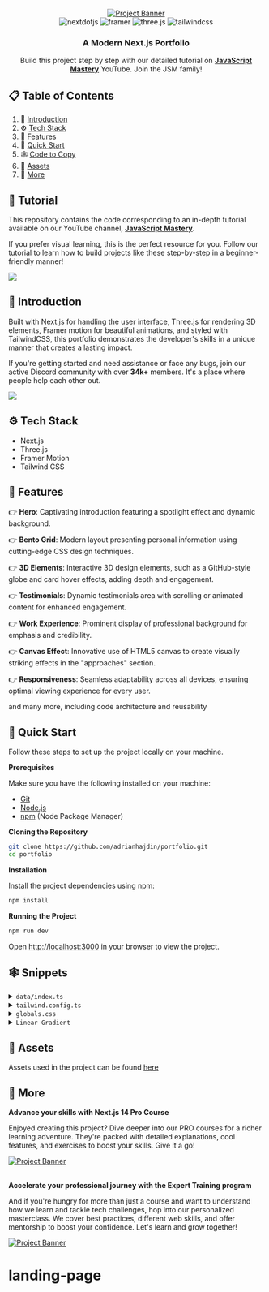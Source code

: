 <div align="center">
  <br />
    <a href="https://youtu.be/FTH6Dn3AyIQ" target="_blank">
      <img src="https://github.com/adrianhajdin/portfolio/assets/151519281/c6ca3c03-6cb7-4f67-a9b9-a73da5bfa0d8" alt="Project Banner">
    </a>
  <br />

  <div>
    <img src="https://img.shields.io/badge/-Next_JS-black?style=for-the-badge&logoColor=white&logo=nextdotjs&color=000000" alt="nextdotjs" />
    <img src="https://img.shields.io/badge/-Framer-black?style=for-the-badge&logoColor=white&logo=framer&color=0055FF" alt="framer" />
    <img src="https://img.shields.io/badge/-Three_JS-black?style=for-the-badge&logoColor=white&logo=threedotjs&color=000000" alt="three.js" />
    <img src="https://img.shields.io/badge/-Tailwind_CSS-black?style=for-the-badge&logoColor=white&logo=tailwindcss&color=06B6D4" alt="tailwindcss" />
  </div>

  <h3 align="center">A Modern Next.js Portfolio</h3>

   <div align="center">
     Build this project step by step with our detailed tutorial on <a href="https://www.youtube.com/@javascriptmastery/videos" target="_blank"><b>JavaScript Mastery</b></a> YouTube. Join the JSM family!
    </div>
</div>

## 📋 <a name="table">Table of Contents</a>

1. 🤖 [Introduction](#introduction)
2. ⚙️ [Tech Stack](#tech-stack)
3. 🔋 [Features](#features)
4. 🤸 [Quick Start](#quick-start)
5. 🕸️ [Code to Copy](#snippets)
6. 🔗 [Assets](#links)
7. 🚀 [More](#more)

## 🚨 Tutorial

This repository contains the code corresponding to an in-depth tutorial available on our YouTube channel, <a href="https://www.youtube.com/@javascriptmastery/videos" target="_blank"><b>JavaScript Mastery</b></a>. 

If you prefer visual learning, this is the perfect resource for you. Follow our tutorial to learn how to build projects like these step-by-step in a beginner-friendly manner!

<a href="https://youtu.be/FTH6Dn3AyIQ" target="_blank"><img src="https://github.com/sujatagunale/EasyRead/assets/151519281/1736fca5-a031-4854-8c09-bc110e3bc16d" /></a>

## <a name="introduction">🤖 Introduction</a>

Built with Next.js for handling the user interface, Three.js for rendering 3D elements, Framer motion for beautiful animations, and styled with TailwindCSS, this portfolio demonstrates the developer's skills in a unique manner that creates a lasting impact.

If you're getting started and need assistance or face any bugs, join our active Discord community with over **34k+** members. It's a place where people help each other out.

<a href="https://discord.com/invite/n6EdbFJ" target="_blank"><img src="https://github.com/sujatagunale/EasyRead/assets/151519281/618f4872-1e10-42da-8213-1d69e486d02e" /></a>

## <a name="tech-stack">⚙️ Tech Stack</a>

- Next.js
- Three.js
- Framer Motion
- Tailwind CSS

## <a name="features">🔋 Features</a>

👉 **Hero**: Captivating introduction featuring a spotlight effect and dynamic background.

👉 **Bento Grid**: Modern layout presenting personal information using cutting-edge CSS design techniques.

👉 **3D Elements**:  Interactive 3D design elements, such as a GitHub-style globe and card hover effects, adding depth and engagement.

👉 **Testimonials**: Dynamic testimonials area with scrolling or animated content for enhanced engagement.

👉 **Work Experience**: Prominent display of professional background for emphasis and credibility.

👉 **Canvas Effect**: Innovative use of HTML5 canvas to create visually striking effects in the "approaches" section.

👉 **Responsiveness**: Seamless adaptability across all devices, ensuring optimal viewing experience for every user.

and many more, including code architecture and reusability 

## <a name="quick-start">🤸 Quick Start</a>

Follow these steps to set up the project locally on your machine.

**Prerequisites**

Make sure you have the following installed on your machine:

- [Git](https://git-scm.com/)
- [Node.js](https://nodejs.org/en)
- [npm](https://www.npmjs.com/) (Node Package Manager)

**Cloning the Repository**

```bash
git clone https://github.com/adrianhajdin/portfolio.git
cd portfolio
```

**Installation**

Install the project dependencies using npm:

```bash
npm install
```

**Running the Project**

```bash
npm run dev
```

Open [http://localhost:3000](http://localhost:3000) in your browser to view the project.

## <a name="snippets">🕸️ Snippets</a>

<details>
<summary><code>data/index.ts</code></summary>

```typescript
export const navItems = [
  { name: "About", link: "#about" },
  { name: "Projects", link: "#projects" },
  { name: "Testimonials", link: "#testimonials" },
  { name: "Contact", link: "#contact" },
];

export const gridItems = [
  {
    id: 1,
    title: "I prioritize client collaboration, fostering open communication ",
    description: "",
    className: "lg:col-span-3 md:col-span-6 md:row-span-4 lg:min-h-[60vh]",
    imgClassName: "w-full h-full",
    titleClassName: "justify-end",
    img: "/b1.svg",
    spareImg: "",
  },
  {
    id: 2,
    title: "I'm very flexible with time zone communications",
    description: "",
    className: "lg:col-span-2 md:col-span-3 md:row-span-2",
    imgClassName: "",
    titleClassName: "justify-start",
    img: "",
    spareImg: "",
  },
  {
    id: 3,
    title: "My tech stack",
    description: "I constantly try to improve",
    className: "lg:col-span-2 md:col-span-3 md:row-span-2",
    imgClassName: "",
    titleClassName: "justify-center",
    img: "",
    spareImg: "",
  },
  {
    id: 4,
    title: "Tech enthusiast with a passion for development.",
    description: "",
    className: "lg:col-span-2 md:col-span-3 md:row-span-1",
    imgClassName: "",
    titleClassName: "justify-start",
    img: "/grid.svg",
    spareImg: "/b4.svg",
  },

  {
    id: 5,
    title: "Currently building a JS Animation library",
    description: "The Inside Scoop",
    className: "md:col-span-3 md:row-span-2",
    imgClassName: "absolute right-0 bottom-0 md:w-96 w-60",
    titleClassName: "justify-center md:justify-start lg:justify-center",
    img: "/b5.svg",
    spareImg: "/grid.svg",
  },
  {
    id: 6,
    title: "Do you want to start a project together?",
    description: "",
    className: "lg:col-span-2 md:col-span-3 md:row-span-1",
    imgClassName: "",
    titleClassName: "justify-center md:max-w-full max-w-60 text-center",
    img: "",
    spareImg: "",
  },
];

export const projects = [
  {
    id: 1,
    title: "3D Solar System Planets to Explore",
    des: "Explore the wonders of our solar system with this captivating 3D simulation of the planets using Three.js.",
    img: "/p1.svg",
    iconLists: ["/re.svg", "/tail.svg", "/ts.svg", "/three.svg", "/fm.svg"],
    link: "https://github.com/adrianhajdin?tab=repositories",
  },
  {
    id: 2,
    title: "Yoom - Video Conferencing App",
    des: "Simplify your video conferencing experience with Yoom. Seamlessly connect with colleagues and friends.",
    img: "/p2.svg",
    iconLists: ["/next.svg", "/tail.svg", "/ts.svg", "/stream.svg", "/c.svg"],
    link: "https://github.com/adrianhajdin/zoom-clone",
  },
  {
    id: 3,
    title: "AI Image SaaS - Canva Application",
    des: "A REAL Software-as-a-Service app with AI features and a payments and credits system using the latest tech stack.",
    img: "/p3.svg",
    iconLists: ["/re.svg", "/tail.svg", "/ts.svg", "/three.svg", "/c.svg"],
    link: "https://github.com/adrianhajdin/ai_saas_app",
  },
  {
    id: 4,
    title: "Animated Apple Iphone 3D Website",
    des: "Recreated the Apple iPhone 15 Pro website, combining GSAP animations and Three.js 3D effects..",
    img: "/p4.svg",
    iconLists: ["/next.svg", "/tail.svg", "/ts.svg", "/three.svg", "/gsap.svg"],
    link: "https://github.com/adrianhajdin/iphone",
  },
];

export const testimonials = [
  {
    quote:
      "Collaborating with Adrian was an absolute pleasure. His professionalism, promptness, and dedication to delivering exceptional results were evident throughout our project. Adrian's enthusiasm for every facet of development truly stands out. If you're seeking to elevate your website and elevate your brand, Adrian is the ideal partner.",
    name: "Michael Johnson",
    title: "Director of AlphaStream Technologies",
  },
  {
    quote:
      "Collaborating with Adrian was an absolute pleasure. His professionalism, promptness, and dedication to delivering exceptional results were evident throughout our project. Adrian's enthusiasm for every facet of development truly stands out. If you're seeking to elevate your website and elevate your brand, Adrian is the ideal partner.",
    name: "Michael Johnson",
    title: "Director of AlphaStream Technologies",
  },
  {
    quote:
      "Collaborating with Adrian was an absolute pleasure. His professionalism, promptness, and dedication to delivering exceptional results were evident throughout our project. Adrian's enthusiasm for every facet of development truly stands out. If you're seeking to elevate your website and elevate your brand, Adrian is the ideal partner.",
    name: "Michael Johnson",
    title: "Director of AlphaStream Technologies",
  },
  {
    quote:
      "Collaborating with Adrian was an absolute pleasure. His professionalism, promptness, and dedication to delivering exceptional results were evident throughout our project. Adrian's enthusiasm for every facet of development truly stands out. If you're seeking to elevate your website and elevate your brand, Adrian is the ideal partner.",
    name: "Michael Johnson",
    title: "Director of AlphaStream Technologies",
  },
  {
    quote:
      "Collaborating with Adrian was an absolute pleasure. His professionalism, promptness, and dedication to delivering exceptional results were evident throughout our project. Adrian's enthusiasm for every facet of development truly stands out. If you're seeking to elevate your website and elevate your brand, Adrian is the ideal partner.",
    name: "Michael Johnson",
    title: "Director of AlphaStream Technologies",
  },
];

export const companies = [
  {
    id: 1,
    name: "cloudinary",
    img: "/cloud.svg",
    nameImg: "/cloudName.svg",
  },
  {
    id: 2,
    name: "appwrite",
    img: "/app.svg",
    nameImg: "/appName.svg",
  },
  {
    id: 3,
    name: "HOSTINGER",
    img: "/host.svg",
    nameImg: "/hostName.svg",
  },
  {
    id: 4,
    name: "stream",
    img: "/s.svg",
    nameImg: "/streamName.svg",
  },
  {
    id: 5,
    name: "docker.",
    img: "/dock.svg",
    nameImg: "/dockerName.svg",
  },
];

export const workExperience = [
  {
    id: 1,
    title: "Frontend Engineer Intern",
    desc: "Assisted in the development of a web-based platform using React.js, enhancing interactivity.",
    className: "md:col-span-2",
    thumbnail: "/exp1.svg",
  },
  {
    id: 2,
    title: "Mobile App Dev - JSM Tech",
    desc: "Designed and developed mobile app for both iOS & Android platforms using React Native.",
    className: "md:col-span-2", // change to md:col-span-2
    thumbnail: "/exp2.svg",
  },
  {
    id: 3,
    title: "Freelance App Dev Project",
    desc: "Led the dev of a mobile app for a client, from initial concept to deployment on app stores.",
    className: "md:col-span-2", // change to md:col-span-2
    thumbnail: "/exp3.svg",
  },
  {
    id: 4,
    title: "Lead Frontend Developer",
    desc: "Developed and maintained user-facing features using modern frontend technologies.",
    className: "md:col-span-2",
    thumbnail: "/exp4.svg",
  },
];

export const socialMedia = [
  {
    id: 1,
    img: "/git.svg",
  },
  {
    id: 2,
    img: "/twit.svg",
  },
  {
    id: 3,
    img: "/link.svg",
  },
];
```

</details>

<details>
<summary><code>tailwind.config.ts</code></summary>

```ts
import type { Config } from "tailwindcss";

const svgToDataUri = require("mini-svg-data-uri");

const colors = require("tailwindcss/colors");
const {
  default: flattenColorPalette,
} = require("tailwindcss/lib/util/flattenColorPalette");

const config = {
  darkMode: ["class"],
  content: [
    "./pages/**/*.{ts,tsx}",
    "./components/**/*.{ts,tsx}",
    "./app/**/*.{ts,tsx}",
    "./src/**/*.{ts,tsx}",
    "./data/**/*.{ts,tsx}",
  ],
  prefix: "",
  theme: {
    container: {
      center: true,
      padding: "2rem",
      screens: {
        "2xl": "1400px",
      },
    },
    extend: {
      colors: {
        black: {
          DEFAULT: "#000",
          100: "#000319",
          200: "rgba(17, 25, 40, 0.75)",
          300: "rgba(255, 255, 255, 0.125)",
        },
        white: {
          DEFAULT: "#FFF",
          100: "#BEC1DD",
          200: "#C1C2D3",
        },
        blue: {
          "100": "#E4ECFF",
        },
        purple: "#CBACF9",
        border: "hsl(var(--border))",
        input: "hsl(var(--input))",
        ring: "hsl(var(--ring))",
        background: "hsl(var(--background))",
        foreground: "hsl(var(--foreground))",
        primary: {
          DEFAULT: "hsl(var(--primary))",
          foreground: "hsl(var(--primary-foreground))",
        },
        secondary: {
          DEFAULT: "hsl(var(--secondary))",
          foreground: "hsl(var(--secondary-foreground))",
        },
        destructive: {
          DEFAULT: "hsl(var(--destructive))",
          foreground: "hsl(var(--destructive-foreground))",
        },
        muted: {
          DEFAULT: "hsl(var(--muted))",
          foreground: "hsl(var(--muted-foreground))",
        },
        accent: {
          DEFAULT: "hsl(var(--accent))",
          foreground: "hsl(var(--accent-foreground))",
        },
        popover: {
          DEFAULT: "hsl(var(--popover))",
          foreground: "hsl(var(--popover-foreground))",
        },
        card: {
          DEFAULT: "hsl(var(--card))",
          foreground: "hsl(var(--card-foreground))",
        },
      },
      borderRadius: {
        lg: "var(--radius)",
        md: "calc(var(--radius) - 2px)",
        sm: "calc(var(--radius) - 4px)",
      },
      keyframes: {
        "accordion-down": {
          from: { height: "0" },
          to: { height: "var(--radix-accordion-content-height)" },
        },
        "accordion-up": {
          from: { height: "var(--radix-accordion-content-height)" },
          to: { height: "0" },
        },
        spotlight: {
          "0%": {
            opacity: "0",
            transform: "translate(-72%, -62%) scale(0.5)",
          },
          "100%": {
            opacity: "1",
            transform: "translate(-50%,-40%) scale(1)",
          },
        },
        shimmer: {
          from: {
            backgroundPosition: "0 0",
          },
          to: {
            backgroundPosition: "-200% 0",
          },
        },
        moveHorizontal: {
          "0%": {
            transform: "translateX(-50%) translateY(-10%)",
          },
          "50%": {
            transform: "translateX(50%) translateY(10%)",
          },
          "100%": {
            transform: "translateX(-50%) translateY(-10%)",
          },
        },
        moveInCircle: {
          "0%": {
            transform: "rotate(0deg)",
          },
          "50%": {
            transform: "rotate(180deg)",
          },
          "100%": {
            transform: "rotate(360deg)",
          },
        },
        moveVertical: {
          "0%": {
            transform: "translateY(-50%)",
          },
          "50%": {
            transform: "translateY(50%)",
          },
          "100%": {
            transform: "translateY(-50%)",
          },
        },
        scroll: {
          to: {
            transform: "translate(calc(-50% - 0.5rem))",
          },
        },
      },
      animation: {
        "accordion-down": "accordion-down 0.2s ease-out",
        "accordion-up": "accordion-up 0.2s ease-out",
        spotlight: "spotlight 2s ease .75s 1 forwards",
        shimmer: "shimmer 2s linear infinite",
        first: "moveVertical 30s ease infinite",
        second: "moveInCircle 20s reverse infinite",
        third: "moveInCircle 40s linear infinite",
        fourth: "moveHorizontal 40s ease infinite",
        fifth: "moveInCircle 20s ease infinite",
        scroll:
          "scroll var(--animation-duration, 40s) var(--animation-direction, forwards) linear infinite",
      },
    },
  },
  plugins: [
    require("tailwindcss-animate"),
    addVariablesForColors,
    function ({ matchUtilities, theme }: any) {
      matchUtilities(
        {
          "bg-grid": (value: any) => ({
            backgroundImage: `url("${svgToDataUri(
              `<svg xmlns="http://www.w3.org/2000/svg" viewBox="0 0 32 32" width="100" height="100" fill="none" stroke="${value}"><path d="M0 .5H31.5V32"/></svg>`
            )}")`,
          }),
          "bg-grid-small": (value: any) => ({
            backgroundImage: `url("${svgToDataUri(
              `<svg xmlns="http://www.w3.org/2000/svg" viewBox="0 0 32 32" width="8" height="8" fill="none" stroke="${value}"><path d="M0 .5H31.5V32"/></svg>`
            )}")`,
          }),
          "bg-dot": (value: any) => ({
            backgroundImage: `url("${svgToDataUri(
              `<svg xmlns="http://www.w3.org/2000/svg" viewBox="0 0 32 32" width="16" height="16" fill="none"><circle fill="${value}" id="pattern-circle" cx="10" cy="10" r="1.6257413380501518"></circle></svg>`
            )}")`,
          }),
        },
        { values: flattenColorPalette(theme("backgroundColor")), type: "color" }
      );
    },
  ],
} satisfies Config;

function addVariablesForColors({ addBase, theme }: any) {
  let allColors = flattenColorPalette(theme("colors"));
  let newVars = Object.fromEntries(
    Object.entries(allColors).map(([key, val]) => [`--${key}`, val])
  );

  addBase({
    ":root": newVars,
  });
}

export default config;
```

</details>

<details>
<summary><code>globals.css</code></summary>

```css
@tailwind base;
@tailwind components;
@tailwind utilities;

@layer base {
  :root {
    --background: 0 0% 100%;
    --foreground: 240 10% 3.9%;

    --card: 0 0% 100%;
    --card-foreground: 240 10% 3.9%;

    --popover: 0 0% 100%;
    --popover-foreground: 240 10% 3.9%;

    --primary: 240 5.9% 10%;
    --primary-foreground: 0 0% 98%;

    --secondary: 240 4.8% 95.9%;
    --secondary-foreground: 240 5.9% 10%;

    --muted: 240 4.8% 95.9%;
    --muted-foreground: 240 3.8% 46.1%;

    --accent: 240 4.8% 95.9%;
    --accent-foreground: 240 5.9% 10%;

    --destructive: 0 84.2% 60.2%;
    --destructive-foreground: 0 0% 98%;

    --border: 240 5.9% 90%;
    --input: 240 5.9% 90%;
    --ring: 240 10% 3.9%;

    --radius: 0.5rem;
  }

  .dark {
    --background: 240 10% 3.9%;
    --foreground: 0 0% 98%;

    --card: 240 10% 3.9%;
    --card-foreground: 0 0% 98%;

    --popover: 240 10% 3.9%;
    --popover-foreground: 0 0% 98%;

    --primary: 0 0% 98%;
    --primary-foreground: 240 5.9% 10%;

    --secondary: 240 3.7% 15.9%;
    --secondary-foreground: 0 0% 98%;

    --muted: 240 3.7% 15.9%;
    --muted-foreground: 240 5% 64.9%;

    --accent: 240 3.7% 15.9%;
    --accent-foreground: 0 0% 98%;

    --destructive: 0 62.8% 30.6%;
    --destructive-foreground: 0 0% 98%;

    --border: 240 3.7% 15.9%;
    --input: 240 3.7% 15.9%;
    --ring: 240 4.9% 83.9%;
  }
}

@layer base {
  * {
    @apply border-border !scroll-smooth;
  }
  body {
    @apply bg-background text-foreground;
  }
  button {
    @apply active:outline-none;
  }
}

@layer utilities {
  .heading {
    @apply font-bold text-4xl md:text-5xl text-center;
  }

  .black-gradient {
    background: linear-gradient(90deg, #161a31 0%, #06091f 100%);
  }
}
```

</details>


<details>
<summary><code>Linear Gradient</code></summary>

```js
style={{
        //   add these two
        //   you can generate the color from here https://cssgradient.io/
        background: "rgb(4,7,29)",
        backgroundColor:
          "linear-gradient(90deg, rgba(4,7,29,1) 0%, rgba(12,14,35,1) 100%)",
      }}
```
</details>


## <a name="links">🔗 Assets</a>

Assets used in the project can be found [here](https://drive.google.com/file/d/1ZmtiMilUYTp1wkiXWMFX6AUk-msE981-/view?usp=sharing)

## <a name="more">🚀 More</a>

**Advance your skills with Next.js 14 Pro Course**

Enjoyed creating this project? Dive deeper into our PRO courses for a richer learning adventure. They're packed with detailed explanations, cool features, and exercises to boost your skills. Give it a go!

<a href="https://jsmastery.pro/next14" target="_blank">
<img src="https://github.com/sujatagunale/EasyRead/assets/151519281/557837ce-f612-4530-ab24-189e75133c71" alt="Project Banner">
</a>

<br />
<br />

**Accelerate your professional journey with the Expert Training program**

And if you're hungry for more than just a course and want to understand how we learn and tackle tech challenges, hop into our personalized masterclass. We cover best practices, different web skills, and offer mentorship to boost your confidence. Let's learn and grow together!

<a href="https://www.jsmastery.pro/masterclass" target="_blank">
<img src="https://github.com/sujatagunale/EasyRead/assets/151519281/fed352ad-f27b-400d-9b8f-c7fe628acb84" alt="Project Banner">
</a>

#
# landing-page
